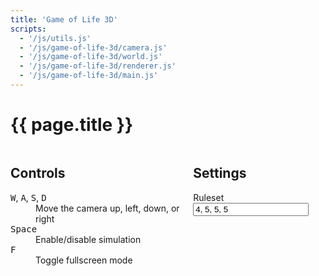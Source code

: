 ```yaml
---
title: 'Game of Life 3D'
scripts:
  - '/js/utils.js'
  - '/js/game-of-life-3d/camera.js'
  - '/js/game-of-life-3d/world.js'
  - '/js/game-of-life-3d/renderer.js'
  - '/js/game-of-life-3d/main.js'
---
```


# {{ page.title }} #
<form id="game-of-life-3d">
	<div class="bordered">
		<canvas id="game-of-life-3d-canvas"></canvas>
	</div>
	<div class="columns">
		<div class="column">
			<h2>Controls</h2>
			<dl>
				<dt><kbd>W</kbd>, <kbd>A</kbd>, <kbd>S</kbd>, <kbd>D</kbd></dt>
				<dd>Move the camera up, left, down, or right</dd>
				<dt><kbd>Space</kbd></dt>
				<dd>Enable/disable simulation</dd>
				<dt><kbd>F</kbd></dt>
				<dd>Toggle fullscreen mode</dd>
			</dl>
		</div>
		<div class="column">
			<h2>Settings</h2>
			<p>
				<label for="game-of-life-3d-ruleset">Ruleset</label>
				<input id="game-of-life-3d-ruleset" name="ruleset" required="required" spellcheck="false" placeholder="a, b, c, d" pattern="^\s*([+-]?\d+)(?:\s*,\s*|\s+)([+-]?\d+)(?:\s*,\s*|\s+)([+-]?\d+)(?:\s*,\s*|\s+)([+-]?\d+)\s*$" value="4, 5, 5, 5" />
			</p>
		</div>
	</div>
</form>